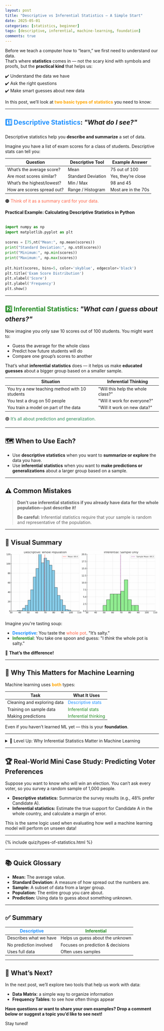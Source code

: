 ```yaml
---
layout: post
title: "Descriptive vs Inferential Statistics – A Simple Start"
date: 2025-05-01
categories: [statistics, beginner]
tags: [descriptive, inferential, machine-learning, foundation]
comments: true
---
```


Before we teach a computer how to “learn,” we first need to understand our data.  
That’s where <strong>statistics</strong> comes in — not the scary kind with symbols and proofs, but the <strong>practical kind</strong> that helps us:

✔️ Understand the data we have  
✔️ Ask the right questions  
✔️ Make smart guesses about new data

In this post, we’ll look at <span style="color:#FFA500;"><strong>two basic types of statistics</strong></span> you need to know:

---

## <span style="color:#1E90FF;">1️⃣ Descriptive Statistics</span>: <em>"What do I see?"</em>

Descriptive statistics help you <strong>describe and summarize</strong> a set of data.

Imagine you have a list of exam scores for a class of students. Descriptive stats can tell you:

| Question                        | Descriptive Tool     | Example Answer         |
|-------------------------------|-----------------------|------------------------|
| What’s the average score?     | Mean                  | 75 out of 100          |
| Are most scores similar?      | Standard Deviation    | Yes, they’re close     |
| What’s the highest/lowest?    | Min / Max             | 98 and 45              |
| How are scores spread out?    | Range / Histogram     | Most are in the 70s    |

🟠 <span style="color:#FF6347;">Think of it as a summary card for your data.</span>

**Practical Example: Calculating Descriptive Statistics in Python**

```python

import numpy as np
import matplotlib.pyplot as plt

scores = [75,nt("Mean:", np.mean(scores))
print("Standard Deviation:", np.std(scores))
print("Minimum:", np.min(scores))
print("Maximum:", np.max(scores))

plt.hist(scores, bins=5, color='skyblue', edgecolor='black')
plt.title('Exam Score Distribution')
plt.xlabel('Score')
plt.ylabel('Frequency')
plt.show()

```
---

## <span style="color:#228B22;">2️⃣ Inferential Statistics</span>: <em>"What can I guess about others?"</em>

Now imagine you only saw 10 scores out of 100 students. You might want to:

- Guess the average for the whole class  
- Predict how future students will do  
- Compare one group’s scores to another

That’s what <strong>inferential statistics</strong> does — it helps us make <strong>educated guesses</strong> about a bigger group based on a smaller sample.

| Situation                                | Inferential Thinking              |
|------------------------------------------|------------------------------------|
| You try a new teaching method with 10 students | "Will this help the whole class?" |
| You test a drug on 50 people             | "Will it work for everyone?"       |
| You train a model on part of the data    | "Will it work on new data?"        |

🟢 <span style="color:#2E8B57;">It’s all about prediction and generalization.</span>

---

## 🗺️ When to Use Each?

- Use **descriptive statistics** when you want to **summarize or explore** the data you have.
- Use **inferential statistics** when you want to **make predictions or generalizations** about a larger group based on a sample.

---

## ⚠️ Common Mistakes

> **Don’t use inferential statistics if you already have data for the whole population—just describe it!**
>
> **Be careful:** Inferential statistics require that your sample is random and representative of the population.

---

## 👀 Visual Summary

![Descriptive vs Inferential](assets/images/descriptive_vs_inferential.gif "Descriptive vs Inferential Statistics: Tasting the whole soup (descriptive) vs. tasting a spoon and guessing (inferential)")

Imagine you're tasting soup:

- <span style="color:#1E90FF;"><strong>Descriptive</strong></span>: You taste the <span style="color:#FF6347;">whole pot</span>. "It’s salty."  
- <span style="color:#228B22;"><strong>Inferential</strong></span>: You take one spoon and guess: "I <em>think</em> the whole pot is salty."

🍲 <strong>That’s the difference!</strong>

---

## 🧠 Why This Matters for Machine Learning

Machine learning uses <span style="color:#FFA500;"><strong>both</strong></span> types:

| Task                      | What It Uses            |
|---------------------------|--------------------------|
| Cleaning and exploring data | <span style="color:#1E90FF;">Descriptive stats</span> |
| Training on sample data     | <span style="color:#228B22;">Inferential stats</span> |
| Making predictions          | <span style="color:#228B22;">Inferential thinking</span> |

Even if you haven’t learned ML yet — this is your <strong>foundation</strong>.

---

<details class="border rounded p-3 bg-light my-4">
  <summary class="fw-bold text-primary">🧠 Level Up: Why Inferential Statistics Matter in Machine Learning</summary>
  <div class="mt-2">
    <p>While <strong>descriptive statistics</strong> summarize the data you have, <strong>inferential statistics</strong> let you:</p>
    <ul>
      <li>🔮 Make predictions or decisions based on sample data</li>
      <li>📊 Test hypotheses to understand if patterns are meaningful</li>
      <li>🔍 Estimate properties of a larger population from limited observations</li>
      <li>🤖 Form the mathematical foundation behind many machine learning algorithms</li>
    </ul>
    <p>Understanding the difference helps you know when you’re just describing versus when you’re generalizing — a critical skill in data science and ML.</p>
  </div>
</details>

---

## 🏆 Real-World Mini Case Study: Predicting Voter Preferences

Suppose you want to know who will win an election. You can’t ask every voter, so you survey a random sample of 1,000 people.  
- **Descriptive statistics:** Summarize the survey results (e.g., 48% prefer Candidate A).
- **Inferential statistics:** Estimate the true support for Candidate A in the whole country, and calculate a margin of error.

This is the same logic used when evaluating how well a machine learning model will perform on unseen data!

---

{% include quiz/types-of-statistics.html %}

---

## 📚 Quick Glossary

- **Mean:** The average value.
- **Standard Deviation:** A measure of how spread out the numbers are.
- **Sample:** A subset of data from a larger group.
- **Population:** The entire group you care about.
- **Prediction:** Using data to guess about something unknown.

---

## ✅ Summary

| <span style="color:#1E90FF;">Descriptive</span>                    | <span style="color:#228B22;">Inferential</span>                        |
|-------------------------------|------------------------------------|
| Describes what we have        | Helps us guess about the unknown   |
| No prediction involved        | Focuses on prediction & decisions  |
| Uses full data                | Often uses samples                 |

---

## 🚀 What’s Next?

In the next post, we’ll explore two tools that help us work with data:
- <strong>Data Matrix</strong>: a simple way to organize information
- <strong>Frequency Tables</strong>: to see how often things appear

**Have questions or want to share your own examples? Drop a comment below or suggest a topic you’d like to see next!**

Stay tuned!
